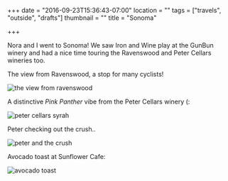 +++
date = "2016-09-23T15:36:43-07:00"
location = ""
tags = ["travels", "outside", "drafts"]
thumbnail = ""
title = "Sonoma"

+++

Nora and I went to Sonoma!
We saw Iron and Wine play at the GunBun winery
and had a nice time touring the Ravenswood and Peter Cellars wineries too.

<!--more-->

The view from Ravenswood, a stop for many cyclists!

![the view from ravenswood](/img/the-view-from-ravenswood.jpg)

A distinctive *Pink Panther* vibe from the Peter Cellars winery (:

![peter cellars syrah](/img/peter-cellars-syrah.jpg)

Peter checking out the crush..

![peter and the crush](/img/peter-and-the-crush.jpg)

Avocado toast at Sunflower Cafe:

![avocado toast](/img/avocado-toast.jpg)


